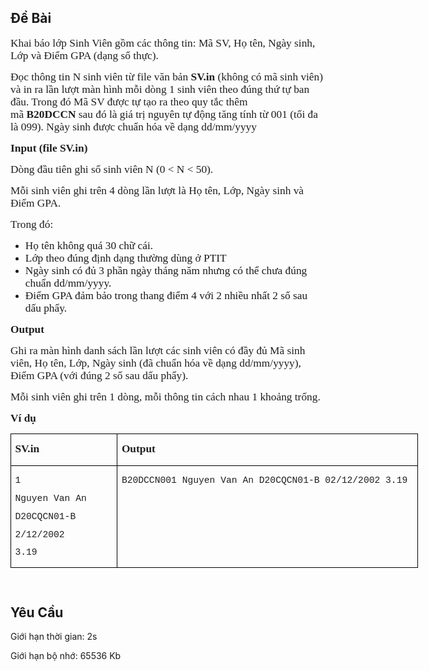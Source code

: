 ## Đề Bài
<div class="submit__des">
<p style="text-align:left;"><span style="font-size:12.8829px;"><span style="font-family:SFProDisplay;"><span style="color:#1f1f1f;"><span style="font-size:13pt;"><span style="font-family:SFProDisplay;"><span style="font-family:'Times New Roman', serif;">Khai báo lớp Sinh Viên gồm các thông tin: Mã SV, Họ tên, Ngày sinh, Lớp và Điểm GPA (dạng số thực). </span></span></span></span></span></span></p>
<p style="text-align:left;"><span style="font-size:12.8829px;"><span style="font-family:SFProDisplay;"><span style="color:#1f1f1f;"><span style="font-size:13pt;"><span style="font-family:SFProDisplay;"><span style="font-family:'Times New Roman', serif;">Đọc thông tin N sinh viên từ file văn bản <strong>SV.in</strong> (không có mã sinh viên) và in ra lần lượt màn hình mỗi dòng 1 sinh viên theo đúng thứ tự ban đầu. Trong đó Mã SV được tự tạo ra theo quy tắc thêm mã <strong>B20DCCN</strong> sau đó là giá trị nguyên tự động tăng tính từ 001 (tối đa là 099). Ngày sinh được chuẩn hóa về dạng dd/mm/yyyy</span></span></span></span></span></span></p>
<p style="text-align:left;"><span style="font-size:12.8829px;"><span style="font-family:SFProDisplay;"><span style="color:#1f1f1f;"><span style="font-size:13pt;"><span style="font-family:SFProDisplay;"><span style="font-family:'Times New Roman', serif;"><strong>Input (file SV.in)</strong></span></span></span></span></span></span></p>
<p style="text-align:left;"><span style="font-size:12.8829px;"><span style="font-family:SFProDisplay;"><span style="color:#1f1f1f;"><span style="font-size:13pt;"><span style="font-family:SFProDisplay;"><span style="font-family:'Times New Roman', serif;">Dòng đầu tiên ghi số sinh viên N (0 &lt; N &lt; 50).</span></span></span></span></span></span></p>
<p style="text-align:left;"><span style="font-size:12.8829px;"><span style="font-family:SFProDisplay;"><span style="color:#1f1f1f;"><span style="font-size:13pt;"><span style="font-family:SFProDisplay;"><span style="font-family:'Times New Roman', serif;">Mỗi sinh viên ghi trên 4 dòng lần lượt là Họ tên, Lớp, Ngày sinh và Điểm GPA.</span></span></span></span></span></span></p>
<p style="text-align:left;"><span style="font-size:12.8829px;"><span style="font-family:SFProDisplay;"><span style="color:#1f1f1f;"><span style="font-size:13pt;"><span style="font-family:SFProDisplay;"><span style="font-family:'Times New Roman', serif;">Trong đó:</span></span></span></span></span></span></p>
<ul>
<li><span style="font-size:13pt;"><span style="font-family:SFProDisplay;"><span style="font-family:'Times New Roman', serif;">Họ tên không quá 30 chữ cái.</span></span></span></li>
<li><span style="font-size:13pt;"><span style="font-family:SFProDisplay;"><span style="font-family:'Times New Roman', serif;">Lớp theo đúng định dạng thường dùng ở PTIT</span></span></span></li>
<li><span style="font-size:13pt;"><span style="font-family:SFProDisplay;"><span style="font-family:'Times New Roman', serif;">Ngày sinh có đủ 3 phần ngày tháng năm nhưng có thể chưa đúng chuẩn dd/mm/yyyy.</span></span></span></li>
<li><span style="font-size:13pt;"><span style="font-family:SFProDisplay;"><span style="font-family:'Times New Roman', serif;">Điểm GPA đảm bảo trong thang điểm 4 với 2 nhiều nhất 2 số sau dấu phẩy.  </span></span></span></li>
</ul>
<p style="text-align:left;"><span style="font-size:12.8829px;"><span style="font-family:SFProDisplay;"><span style="color:#1f1f1f;"><span style="font-size:13pt;"><span style="font-family:SFProDisplay;"><span style="font-family:'Times New Roman', serif;"><strong>Output</strong></span></span></span></span></span></span></p>
<p style="text-align:left;"><span style="font-size:12.8829px;"><span style="font-family:SFProDisplay;"><span style="color:#1f1f1f;"><span style="font-size:13pt;"><span style="font-family:SFProDisplay;"><span style="font-family:'Times New Roman', serif;">Ghi ra màn hình danh sách lần lượt các sinh viên có đầy đủ Mã sinh viên, Họ tên, Lớp, Ngày sinh (đã chuẩn hóa về dạng dd/mm/yyyy), Điểm GPA (với đúng 2 số sau dấu phẩy).</span></span></span></span></span></span></p>
<p style="text-align:left;"><span style="font-size:12.8829px;"><span style="font-family:SFProDisplay;"><span style="color:#1f1f1f;"><span style="font-size:13pt;"><span style="font-family:SFProDisplay;"><span style="font-family:'Times New Roman', serif;">Mỗi sinh viên ghi trên 1 dòng, mỗi thông tin cách nhau 1 khoảng trống.</span></span></span></span></span></span></p>
<p style="text-align:left;"><span style="font-size:12.8829px;"><span style="font-family:SFProDisplay;"><span style="color:#1f1f1f;"><span style="font-size:13pt;"><span style="font-family:SFProDisplay;"><span style="font-family:'Times New Roman', serif;"><strong>Ví dụ</strong></span></span></span></span></span></span></p>
<table cellspacing="0" class="MsoTableGrid" style="border-collapse:collapse;border:none;color:#1f1f1f;font-family:SFProDisplay;font-size:12.8829px;font-style:normal;font-weight:400;text-align:left;width:652px;">
<tr>
<td style="border-bottom:1px solid #000000;border-left:1px solid #000000;border-right:1px solid #000000;border-top:1px solid #000000;vertical-align:top;width:161px;">
<p><span style="font-family:SFProDisplay;"><span style="font-family:SFProDisplay;"><span style="font-size:13pt;"><span style="font-family:SFProDisplay;"><span style="font-family:'Times New Roman', serif;"><strong>SV.in</strong></span></span></span></span></span></p>
</td>
<td style="border-bottom:1px solid #000000;border-left:none;border-right:1px solid #000000;border-top:1px solid #000000;vertical-align:top;width:491px;">
<p><span style="font-family:SFProDisplay;"><span style="font-family:SFProDisplay;"><span style="font-size:13pt;"><span style="font-family:SFProDisplay;"><span style="font-family:'Times New Roman', serif;"><strong>Output</strong></span></span></span></span></span></p>
</td>
</tr>
<tr>
<td style="border-bottom:1px solid #000000;border-left:1px solid #000000;border-right:1px solid #000000;border-top:none;vertical-align:top;width:161px;">
<p><span style="font-family:SFProDisplay;"><span style="font-family:SFProDisplay;"><span style="font-size:13pt;"><span style="font-family:SFProDisplay;"><span style="font-family:'Times New Roman', serif;"><span style="font-size:11pt;"><span style="font-family:SFProDisplay;"><span style="font-family:'Courier New';">1</span></span></span></span></span></span></span></span></p>
<p><span style="font-family:SFProDisplay;"><span style="font-family:SFProDisplay;"><span style="font-size:13pt;"><span style="font-family:SFProDisplay;"><span style="font-family:'Times New Roman', serif;"><span style="font-size:11pt;"><span style="font-family:SFProDisplay;"><span style="font-family:'Courier New';">Nguyen Van An</span></span></span></span></span></span></span></span></p>
<p><span style="font-family:SFProDisplay;"><span style="font-family:SFProDisplay;"><span style="font-size:13pt;"><span style="font-family:SFProDisplay;"><span style="font-family:'Times New Roman', serif;"><span style="font-size:11pt;"><span style="font-family:SFProDisplay;"><span style="font-family:'Courier New';">D20CQCN01-B</span></span></span></span></span></span></span></span></p>
<p><span style="font-family:SFProDisplay;"><span style="font-family:SFProDisplay;"><span style="font-size:13pt;"><span style="font-family:SFProDisplay;"><span style="font-family:'Times New Roman', serif;"><span style="font-size:11pt;"><span style="font-family:SFProDisplay;"><span style="font-family:'Courier New';">2/12/2002</span></span></span></span></span></span></span></span></p>
<p><span style="font-family:SFProDisplay;"><span style="font-family:SFProDisplay;"><span style="font-size:13pt;"><span style="font-family:SFProDisplay;"><span style="font-family:'Times New Roman', serif;"><span style="font-size:11pt;"><span style="font-family:SFProDisplay;"><span style="font-family:'Courier New';">3.19</span></span></span></span></span></span></span></span></p>
</td>
<td style="border-bottom:1px solid #000000;border-left:none;border-right:1px solid #000000;border-top:none;vertical-align:top;width:491px;">
<p><span style="font-family:SFProDisplay;"><span style="font-family:SFProDisplay;"><span style="font-size:13pt;"><span style="font-family:SFProDisplay;"><span style="font-family:'Times New Roman', serif;"><span style="font-size:11pt;"><span style="font-family:SFProDisplay;"><span style="font-family:'Courier New';">B20DCCN001 Nguyen Van An D20CQCN01-B 02/12/2002 3.19</span></span></span></span></span></span></span></span></p>
</td>
</tr>
</table>
<p style="text-align:left;"><span style="font-size:12.8829px;"><span style="font-family:SFProDisplay;"><span style="color:#1f1f1f;"> </span></span></span></p>
<p style="clear: left"></p>
</div>

## Yêu Cầu
<div class="submit__req">
<p>Giới hạn thời gian: <span>2s</span></p>
<p>Giới hạn bộ nhớ: <span>65536 Kb</span></p>
</div>
